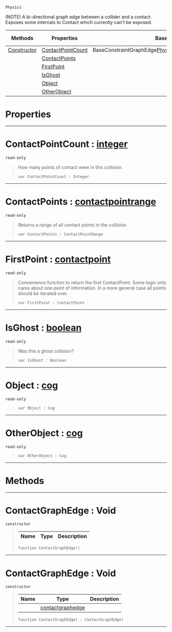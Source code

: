  `Physics`

(NOTE) A bi-directional graph edge between a collider and a contact. Exposes some internals to Contact which currently can't be exposed.

|Methods|Properties|Base Classes|Derived Classes|
|---|---|---|---|
|[ Constructor](https://plasmaengine.github.io/PlasmaDocs/Plasma1/C++/code_reference/class_reference/contactgraphedge.md#contactgraphedge-void)|[ ContactPointCount](https://plasmaengine.github.io/PlasmaDocs/Plasma1/C++/code_reference/class_reference/contactgraphedge.md#contactpointcount-plasma-e)|BaseConstraintGraphEdge<Physics::Contact,Physics::ContactEdge>| |
| |[ ContactPoints](https://plasmaengine.github.io/PlasmaDocs/Plasma1/C++/code_reference/class_reference/contactgraphedge.md#contactpoints-plasma-engin)| | |
| |[ FirstPoint](https://plasmaengine.github.io/PlasmaDocs/Plasma1/C++/code_reference/class_reference/contactgraphedge.md#firstpoint-plasma-engine-d)| | |
| |[ IsGhost](https://plasmaengine.github.io/PlasmaDocs/Plasma1/C++/code_reference/class_reference/contactgraphedge.md#isghost-plasma-engine-docu)| | |
| |[ Object](https://plasmaengine.github.io/PlasmaDocs/Plasma1/C++/code_reference/class_reference/contactgraphedge.md#object-plasma-engine-docum)| | |
| |[ OtherObject](https://plasmaengine.github.io/PlasmaDocs/Plasma1/C++/code_reference/class_reference/contactgraphedge.md#otherobject-plasma-engine)| | |


 #  Properties


---  
 #  ContactPointCount : [integer](https://plasmaengine.github.io/PlasmaDocs/Plasma1/C++/code_reference/lightning_base_types/integer.md)

 `read-only`

> How many points of contact were in this collision.
> ``` lang=cpp, name=Lightning
> var ContactPointCount : Integer


---  
 #  ContactPoints : [contactpointrange](https://plasmaengine.github.io/PlasmaDocs/Plasma1/C++/code_reference/class_reference/contactpointrange.md)

 `read-only`

> Returns a range of all contact points in the collision.
> ``` lang=cpp, name=Lightning
> var ContactPoints : ContactPointRange


---  
 #  FirstPoint : [contactpoint](https://plasmaengine.github.io/PlasmaDocs/Plasma1/C++/code_reference/class_reference/contactpoint.md)

 `read-only`

> Convenience function to return the first ContactPoint. Some logic only cares about one point of information. In a more general case all points should be iterated over.
> ``` lang=cpp, name=Lightning
> var FirstPoint : ContactPoint


---  
 #  IsGhost : [boolean](https://plasmaengine.github.io/PlasmaDocs/Plasma1/C++/code_reference/lightning_base_types/boolean.md)

 `read-only`

> Was this a ghost collision?
> ``` lang=cpp, name=Lightning
> var IsGhost : Boolean


---  
 #  Object : [cog](https://plasmaengine.github.io/PlasmaDocs/Plasma1/C++/code_reference/class_reference/cog.md)

 `read-only`

> 
> ``` lang=cpp, name=Lightning
> var Object : Cog


---  
 #  OtherObject : [cog](https://plasmaengine.github.io/PlasmaDocs/Plasma1/C++/code_reference/class_reference/cog.md)

 `read-only`

> 
> ``` lang=cpp, name=Lightning
> var OtherObject : Cog


---  
 #  Methods


---  
 #  ContactGraphEdge : Void

 `constructor`

> 
> |Name|Type|Description|
> |---|---|---|
> ``` lang=cpp, name=Lightning
> function ContactGraphEdge()
> ``` 


---  
 #  ContactGraphEdge : Void

 `constructor`

> 
> |Name|Type|Description|
> |---|---|---|
> ||[contactgraphedge](https://plasmaengine.github.io/PlasmaDocs/Plasma1/C++/code_reference/class_reference/contactgraphedge.md)| |
> ``` lang=cpp, name=Lightning
> function ContactGraphEdge( : ContactGraphEdge)
> ``` 


---  
 

 